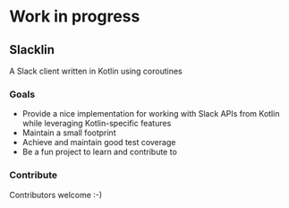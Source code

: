 # Work in progress

## Slacklin
A Slack client written in Kotlin using coroutines

### Goals
* Provide a nice implementation for working with Slack APIs from Kotlin while leveraging Kotlin-specific features
* Maintain a small footprint
* Achieve and maintain good test coverage
* Be a fun project to learn and contribute to

### Contribute
Contributors welcome :-)